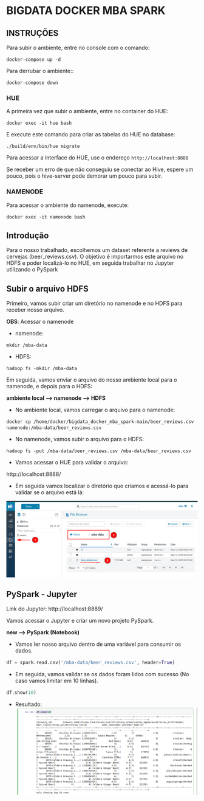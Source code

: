 # BIGDATA DOCKER MBA SPARK

## INSTRUÇÕES

Para subir o ambiente, entre no console com o comando:
```shell
docker-compose up -d
```

Para derrubar o ambiente::
```shell
docker-compose down
```

### HUE

A primeira vez que subir o ambiente, entre no container do HUE:
```shell
docker exec -it hue bash
```
E execute este comando para criar as tabelas do HUE no database:
```shell
./build/env/bin/hue migrate
```
Para acessar a interface do HUE, use o endereço ```http://localhost:8888```

Se receber um erro de que não conseguiu se conectar ao Hive, espere um pouco, pois o hive-server pode demorar um pouco para subir.

### NAMENODE

Para acessar o ambiente do namenode, execute:
```shell
docker exec -it namonode bash
```

## Introdução 

Para o nosso trabalhado, escolhemos um dataset referente a reviews de cervejas (beer_reviews.csv). O objetivo é importarmos este arquivo no HDFS e poder localizá-lo no HUE, em seguida trabalhar no Jupyter utilizando o PySpark 

## Subir o arquivo HDFS

Primeiro, vamos subir criar um diretório no namenode e no HDFS para receber nosso arquivo.

__OBS__: Acessar o namenode

* namenode:
```shell
mkdir /mba-data
```
* HDFS:
```shell
hadoop fs -mkdir /mba-data
```


Em seguida, vamos enviar o arquivo do nosso ambiente local para o namenode, e depois para o HDFS:

__ambiente local --> namenode --> HDFS__

* No ambiente local, vamos carregar o arquivo para o namenode:
```shell
docker cp /home/docker/bigdata_docker_mba_spark-main/beer_reviews.csv namenode:/mba-data/beer_reviews.csv
```


* No namenode, vamos subir o arquivo para o HDFS:
```shell
hadoop fs -put /mba-data/beer_reviews.csv /mba-data/beer_reviews.csv
```


* Vamos acessar o HUE para validar o arquivo:

http://localhost:8888/


* Em seguida vamos localizar o diretório que criamos e acessá-lo para validar se o arquivo está lá: 

![hue](/images/HUE.png)



## PySpark - Jupyter

Link do Jupyter: http://localhost:8889/

Vamos acessar o Jupyter e criar um novo projeto PySpark. 

__new --> PySpark (Notebook)__

* Vamos ler nosso arquivo dentro de uma variável para consumir os dados. 

```python
df = spark.read.csv('/mba-data/beer_reviews.csv', header=True)
```

* Em seguida, vamos validar se os dados foram lidos com sucesso (No caso vamos limitar em 10 linhas).

```python
df.show(10)
```

* Resultado:
![10 linhas](/images/show-10-lines.png)
